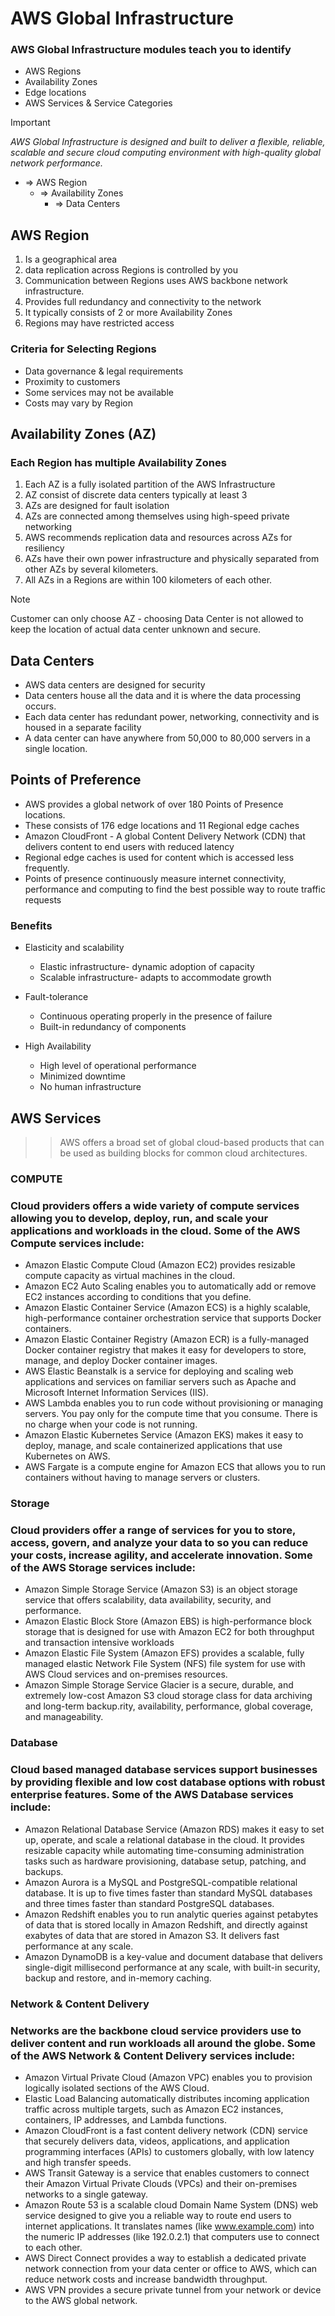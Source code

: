 # AWS Global Infrastructure

### AWS Global Infrastructure modules teach you to identify 
+ AWS Regions
+ Availability Zones
+ Edge locations
+ AWS Services & Service Categories

> [!IMPORTANT]
>  _AWS Global Infrastructure is designed and built to deliver a flexible, reliable, scalable and secure cloud computing environment with high-quality global network performance._


+ => AWS Region
  + => Availability Zones
    + => Data Centers

## AWS Region
1. Is a geographical area
2. data replication across Regions is controlled by you
3. Communication between Regions uses AWS backbone network infrastructure.
4. Provides full redundancy and connectivity to the network
5. It typically consists of 2 or more Availability Zones
6. Regions may have restricted access

### Criteria for Selecting Regions 
+ Data governance & legal requirements
+ Proximity to customers
+ Some services may not be available
+ Costs may vary by Region

## Availability Zones (AZ)
### Each Region has multiple Availability Zones
1. Each AZ is a fully isolated partition of the AWS Infrastructure
2. AZ consist of discrete data centers typically at least 3
3. AZs are designed for fault isolation
4. AZs are connected among themselves using high-speed private networking
5. AWS recommends replication data and resources across AZs for resiliency
6. AZs have their own power infrastructure and physically separated from other AZs by several kilometers.
7. All AZs in a Regions are within 100 kilometers of each other.

> [!Note]
> Customer can only choose AZ - choosing Data Center is not allowed to keep the location of actual data center unknown and secure.


## Data Centers
+ AWS data centers are designed for security
+ Data centers house all the data and it is where the data processing occurs.
+ Each data center has redundant power, networking, connectivity and is housed in a separate facility
+ A data center can have anywhere from 50,000 to 80,000 servers in a single location.


## Points of Preference
+ AWS provides a global network of over 180 Points of Presence locations.
+ These consists of 176 edge locations and 11 Regional edge caches
+ Amazon CloudFront - A global Content Delivery Network (CDN) that delivers content to end users with reduced latency
+ Regional edge caches is used for content which is accessed less frequently.
+ Points of presence continuously measure internet connectivity, performance and computing to find the best possible way to route traffic requests

### Benefits
+ Elasticity and scalability
  + Elastic infrastructure- dynamic adoption of capacity
  + Scalable infrastructure- adapts to accommodate growth

+ Fault-tolerance
  + Continuous operating properly in the presence of failure
  + Built-in redundancy of components

+ High Availability
  + High level of operational performance
  + Minimized downtime
  + No human infrastructure
 

## AWS Services
>> AWS offers a broad set of global cloud-based products that can be used as building blocks for common cloud architectures.

### COMPUTE
### Cloud providers offers a wide variety of compute services allowing you to develop, deploy, run, and scale your applications and workloads in the cloud. Some of the AWS Compute services include:
+ Amazon Elastic Compute Cloud (Amazon EC2) provides resizable compute capacity as virtual machines in the cloud.
+ Amazon EC2 Auto Scaling enables you to automatically add or remove EC2 instances according to conditions that you define.
+ Amazon Elastic Container Service (Amazon ECS) is a highly scalable, high-performance container orchestration service that supports Docker containers.
+ Amazon Elastic Container Registry (Amazon ECR) is a fully-managed Docker container registry that makes it easy for developers to store, manage, and deploy Docker container images.
+ AWS Elastic Beanstalk is a service for deploying and scaling web applications and services on familiar servers such as Apache and Microsoft Internet Information Services (IIS).
+ AWS Lambda enables you to run code without provisioning or managing servers. You pay only for the compute time that you consume. There is no charge when your code is not running.
+ Amazon Elastic Kubernetes Service (Amazon EKS) makes it easy to deploy, manage, and scale containerized applications that use Kubernetes on AWS.
+ AWS Fargate is a compute engine for Amazon ECS that allows you to run containers without having to manage servers or clusters.

### Storage
### Cloud providers offer a range of services for you to store, access, govern, and analyze your data to so you can reduce your costs, increase agility, and accelerate innovation. Some of the AWS Storage services include:
+ Amazon Simple Storage Service (Amazon S3) is an object storage service that offers scalability, data availability, security, and performance.
+ Amazon Elastic Block Store (Amazon EBS) is high-performance block storage that is designed for use with Amazon EC2 for both throughput and transaction intensive workloads
+ Amazon Elastic File System (Amazon EFS) provides a scalable, fully managed elastic Network File System (NFS) file system for use with AWS Cloud services and on-premises resources.
+ Amazon Simple Storage Service Glacier is a secure, durable, and extremely low-cost Amazon S3 cloud storage class for data archiving and long-term backup.rity, availability, performance, global coverage, and manageability.

### Database
### Cloud based managed database services support businesses by providing flexible and low cost database options with robust enterprise features. Some of the AWS Database services include:
+ Amazon Relational Database Service (Amazon RDS) makes it easy to set up, operate, and scale a relational database in the cloud. It provides resizable capacity while automating time-consuming administration tasks such as hardware provisioning, database setup, patching, and backups.
+ Amazon Aurora is a MySQL and PostgreSQL-compatible relational database. It is up to five times faster than standard MySQL databases and three times faster than standard PostgreSQL databases. 
+ Amazon Redshift enables you to run analytic queries against petabytes of data that is stored locally in Amazon Redshift, and directly against exabytes of data that are stored in Amazon S3. It delivers fast performance at any scale.
+ Amazon DynamoDB is a key-value and document database that delivers single-digit millisecond performance at any scale, with built-in security, backup and restore, and in-memory caching.

### Network & Content Delivery
### Networks are the backbone cloud service providers use to deliver content and run workloads all around the globe. Some of the AWS Network & Content Delivery services include:
+ Amazon Virtual Private Cloud (Amazon VPC) enables you to provision logically isolated sections of the AWS Cloud.
+ Elastic Load Balancing automatically distributes incoming application traffic across multiple targets, such as Amazon EC2 instances, containers, IP addresses, and Lambda functions.
+ Amazon CloudFront is a fast content delivery network (CDN) service that securely delivers data, videos, applications, and application programming interfaces (APIs) to customers globally, with low latency and high transfer speeds.
+ AWS Transit Gateway is a service that enables customers to connect their Amazon Virtual Private Clouds (VPCs) and their on-premises networks to a single gateway.
+ Amazon Route 53 is a scalable cloud Domain Name System (DNS) web service designed to give you a reliable way to route end users to internet applications. It translates names (like www.example.com) into the numeric IP addresses (like 192.0.2.1) that computers use to connect to each other.
+ AWS Direct Connect provides a way to establish a dedicated private network connection from your data center or office to AWS, which can reduce network costs and increase bandwidth throughput.
+ AWS VPN provides a secure private tunnel from your network or device to the AWS global network.
